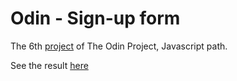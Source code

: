 # Odin - Sign-up form
The 6th [project](https://www.theodinproject.com/lessons/node-path-intermediate-html-and-css-sign-up-form) of The Odin Project, Javascript path.

See the result [here](https://pinsonjulien.github.io/odin-sign-up-form/)